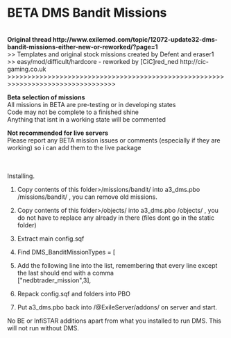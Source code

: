 # BETA DMS Bandit Missions
<br>
<b> Original thread http://www.exilemod.com/topic/12072-update32-dms-bandit-missions-either-new-or-reworked/?page=1 </b><br>
>>	Templates and original stock missions created by Defent and eraser1<br>
>>	easy/mod/difficult/hardcore - reworked by [CiC]red_ned http://cic-gaming.co.uk<br>
>>>>>>>>>>>>>>>>>>>>>>>>>>>>>>>>>>>>>>>>>>>>>>>>>>>>>>>>>>>>>>>>>>>>>>>>>>>>>>>>>

<b>Beta selection of missions</b><br>
All missions in BETA are pre-testing or in developing states <br>
Code may not be complete to a finished shine <br>
Anything that isnt in a working state will be commented <br>

<b>Not recommended for live servers</b><br>
Please report any BETA mission issues or comments (especially if they are working) so i can add them to the live package<br>
<br><br>



Installing.<br>
1. 	Copy contents of this folder>/missions/bandit/ into a3_dms.pbo /missions/bandit/ , you can remove old missions.<br>
2. 	Copy contents of this folder>/objects/ into a3_dms.pbo /objects/ , you do not have to replace any already in there (files dont go in the static folder)<br>
3. 	Extract main config.sqf<br>
4.	Find 	DMS_BanditMissionTypes = [<br>
5.	Add the following line into the list, remembering that every line except the last should end with a comma<br>
											["nedbtrader_mission",3],<br>
									
6.	Repack config.sqf and folders into PBO<br>
7. 	Put a3_dms.pbo back into /@ExileServer/addons/ on server and start.<br>

No BE or InfiSTAR additions apart from what you installed to run DMS. This will not run without DMS. <br>